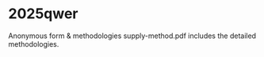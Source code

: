 # 2025qwer
Anonymous form &amp; methodologies
supply-method.pdf includes the detailed methodologies.
